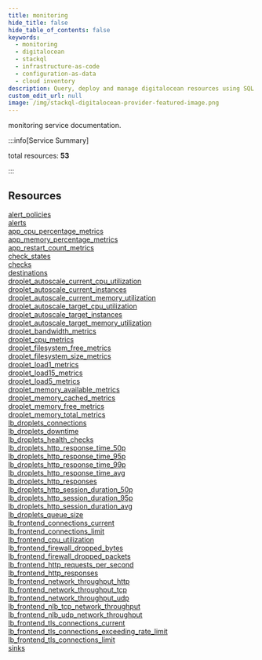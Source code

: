 ```yaml
---
title: monitoring
hide_title: false
hide_table_of_contents: false
keywords:
  - monitoring
  - digitalocean
  - stackql
  - infrastructure-as-code
  - configuration-as-data
  - cloud inventory
description: Query, deploy and manage digitalocean resources using SQL
custom_edit_url: null
image: /img/stackql-digitalocean-provider-featured-image.png
---
```


monitoring service documentation.

:::info[Service Summary]

total resources: __53__  

:::

## Resources
<div class="row">
<div class="providerDocColumn">
<a href="/services/monitoring/alert_policies/">alert_policies</a><br />
<a href="/services/monitoring/alerts/">alerts</a><br />
<a href="/services/monitoring/app_cpu_percentage_metrics/">app_cpu_percentage_metrics</a><br />
<a href="/services/monitoring/app_memory_percentage_metrics/">app_memory_percentage_metrics</a><br />
<a href="/services/monitoring/app_restart_count_metrics/">app_restart_count_metrics</a><br />
<a href="/services/monitoring/check_states/">check_states</a><br />
<a href="/services/monitoring/checks/">checks</a><br />
<a href="/services/monitoring/destinations/">destinations</a><br />
<a href="/services/monitoring/droplet_autoscale_current_cpu_utilization/">droplet_autoscale_current_cpu_utilization</a><br />
<a href="/services/monitoring/droplet_autoscale_current_instances/">droplet_autoscale_current_instances</a><br />
<a href="/services/monitoring/droplet_autoscale_current_memory_utilization/">droplet_autoscale_current_memory_utilization</a><br />
<a href="/services/monitoring/droplet_autoscale_target_cpu_utilization/">droplet_autoscale_target_cpu_utilization</a><br />
<a href="/services/monitoring/droplet_autoscale_target_instances/">droplet_autoscale_target_instances</a><br />
<a href="/services/monitoring/droplet_autoscale_target_memory_utilization/">droplet_autoscale_target_memory_utilization</a><br />
<a href="/services/monitoring/droplet_bandwidth_metrics/">droplet_bandwidth_metrics</a><br />
<a href="/services/monitoring/droplet_cpu_metrics/">droplet_cpu_metrics</a><br />
<a href="/services/monitoring/droplet_filesystem_free_metrics/">droplet_filesystem_free_metrics</a><br />
<a href="/services/monitoring/droplet_filesystem_size_metrics/">droplet_filesystem_size_metrics</a><br />
<a href="/services/monitoring/droplet_load1_metrics/">droplet_load1_metrics</a><br />
<a href="/services/monitoring/droplet_load15_metrics/">droplet_load15_metrics</a><br />
<a href="/services/monitoring/droplet_load5_metrics/">droplet_load5_metrics</a><br />
<a href="/services/monitoring/droplet_memory_available_metrics/">droplet_memory_available_metrics</a><br />
<a href="/services/monitoring/droplet_memory_cached_metrics/">droplet_memory_cached_metrics</a><br />
<a href="/services/monitoring/droplet_memory_free_metrics/">droplet_memory_free_metrics</a><br />
<a href="/services/monitoring/droplet_memory_total_metrics/">droplet_memory_total_metrics</a><br />
<a href="/services/monitoring/lb_droplets_connections/">lb_droplets_connections</a><br />
<a href="/services/monitoring/lb_droplets_downtime/">lb_droplets_downtime</a>
</div>
<div class="providerDocColumn">
<a href="/services/monitoring/lb_droplets_health_checks/">lb_droplets_health_checks</a><br />
<a href="/services/monitoring/lb_droplets_http_response_time_50p/">lb_droplets_http_response_time_50p</a><br />
<a href="/services/monitoring/lb_droplets_http_response_time_95p/">lb_droplets_http_response_time_95p</a><br />
<a href="/services/monitoring/lb_droplets_http_response_time_99p/">lb_droplets_http_response_time_99p</a><br />
<a href="/services/monitoring/lb_droplets_http_response_time_avg/">lb_droplets_http_response_time_avg</a><br />
<a href="/services/monitoring/lb_droplets_http_responses/">lb_droplets_http_responses</a><br />
<a href="/services/monitoring/lb_droplets_http_session_duration_50p/">lb_droplets_http_session_duration_50p</a><br />
<a href="/services/monitoring/lb_droplets_http_session_duration_95p/">lb_droplets_http_session_duration_95p</a><br />
<a href="/services/monitoring/lb_droplets_http_session_duration_avg/">lb_droplets_http_session_duration_avg</a><br />
<a href="/services/monitoring/lb_droplets_queue_size/">lb_droplets_queue_size</a><br />
<a href="/services/monitoring/lb_frontend_connections_current/">lb_frontend_connections_current</a><br />
<a href="/services/monitoring/lb_frontend_connections_limit/">lb_frontend_connections_limit</a><br />
<a href="/services/monitoring/lb_frontend_cpu_utilization/">lb_frontend_cpu_utilization</a><br />
<a href="/services/monitoring/lb_frontend_firewall_dropped_bytes/">lb_frontend_firewall_dropped_bytes</a><br />
<a href="/services/monitoring/lb_frontend_firewall_dropped_packets/">lb_frontend_firewall_dropped_packets</a><br />
<a href="/services/monitoring/lb_frontend_http_requests_per_second/">lb_frontend_http_requests_per_second</a><br />
<a href="/services/monitoring/lb_frontend_http_responses/">lb_frontend_http_responses</a><br />
<a href="/services/monitoring/lb_frontend_network_throughput_http/">lb_frontend_network_throughput_http</a><br />
<a href="/services/monitoring/lb_frontend_network_throughput_tcp/">lb_frontend_network_throughput_tcp</a><br />
<a href="/services/monitoring/lb_frontend_network_throughput_udp/">lb_frontend_network_throughput_udp</a><br />
<a href="/services/monitoring/lb_frontend_nlb_tcp_network_throughput/">lb_frontend_nlb_tcp_network_throughput</a><br />
<a href="/services/monitoring/lb_frontend_nlb_udp_network_throughput/">lb_frontend_nlb_udp_network_throughput</a><br />
<a href="/services/monitoring/lb_frontend_tls_connections_current/">lb_frontend_tls_connections_current</a><br />
<a href="/services/monitoring/lb_frontend_tls_connections_exceeding_rate_limit/">lb_frontend_tls_connections_exceeding_rate_limit</a><br />
<a href="/services/monitoring/lb_frontend_tls_connections_limit/">lb_frontend_tls_connections_limit</a><br />
<a href="/services/monitoring/sinks/">sinks</a>
</div>
</div>
